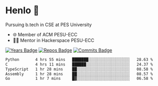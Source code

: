 
# Henlo 🌊

Pursuing b.tech in CSE at PES University

 - 🌐 Member of ACM PESU-ECC
 - 👨‍💻 Mentor in Hackerspace PESU-ECC

 [![Years Badge](https://badges.pufler.dev/years/bwaklog)](https://badges.pufler.dev) 
 [![Repos Badge](https://badges.pufler.dev/repos/bwaklog)](https://badges.pufler.dev)
 [![Commits Badge](https://badges.pufler.dev/commits/monthly/bwaklog)](https://badges.pufler.dev)

<!--START_SECTION:waka-->

```txt
Python       4 hrs 55 mins   ███████░░░░░░░░░░░░░░░░░░   28.63 %
C            4 hrs 11 mins   ██████░░░░░░░░░░░░░░░░░░░   24.37 %
TypeScript   1 hr 28 mins    ██░░░░░░░░░░░░░░░░░░░░░░░   08.58 %
Assembly     1 hr 28 mins    ██░░░░░░░░░░░░░░░░░░░░░░░   08.57 %
Go           1 hr 7 mins     █▓░░░░░░░░░░░░░░░░░░░░░░░   06.58 %
```

<!--END_SECTION:waka-->
